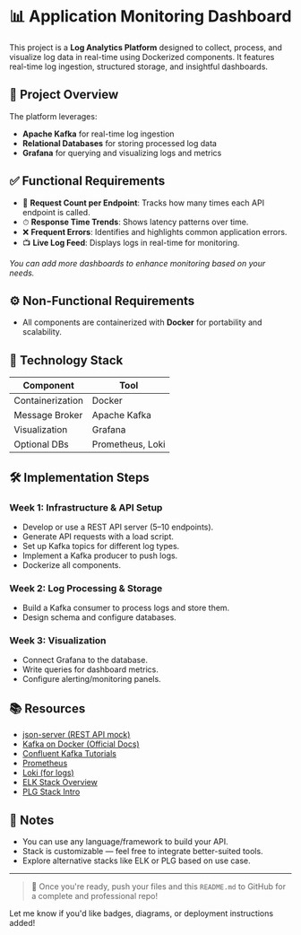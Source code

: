 # 📊 Application Monitoring Dashboard

This project is a **Log Analytics Platform** designed to collect, process, and visualize log data in real-time using Dockerized components. It features real-time log ingestion, structured storage, and insightful dashboards.

## 🚀 Project Overview

The platform leverages:

- **Apache Kafka** for real-time log ingestion
- **Relational Databases** for storing processed log data
- **Grafana** for querying and visualizing logs and metrics

## ✅ Functional Requirements

- 🔁 **Request Count per Endpoint**: Tracks how many times each API endpoint is called.
- ⏱ **Response Time Trends**: Shows latency patterns over time.
- ❌ **Frequent Errors**: Identifies and highlights common application errors.
- 📺 **Live Log Feed**: Displays logs in real-time for monitoring.

*You can add more dashboards to enhance monitoring based on your needs.*

## ⚙️ Non-Functional Requirements

- All components are containerized with **Docker** for portability and scalability.

## 🧰 Technology Stack

| Component       | Tool             |
|----------------|------------------|
| Containerization | Docker          |
| Message Broker   | Apache Kafka    |
| Visualization    | Grafana         |
| Optional DBs     | Prometheus, Loki|

## 🛠️ Implementation Steps

### Week 1: Infrastructure & API Setup

- Develop or use a REST API server (5–10 endpoints).
- Generate API requests with a load script.
- Set up Kafka topics for different log types.
- Implement a Kafka producer to push logs.
- Dockerize all components.

### Week 2: Log Processing & Storage

- Build a Kafka consumer to process logs and store them.
- Design schema and configure databases.

### Week 3: Visualization

- Connect Grafana to the database.
- Write queries for dashboard metrics.
- Configure alerting/monitoring panels.

## 📚 Resources

- [json-server (REST API mock)](https://github.com/typicode/json-server)
- [Kafka on Docker (Official Docs)](https://docs.docker.com/guides/kafka/)
- [Confluent Kafka Tutorials](https://developer.confluent.io/confluent-tutorials/kafka-on-docker/)
- [Prometheus](https://prometheus.io/)
- [Loki (for logs)](https://grafana.com/docs/loki/latest/)
- [ELK Stack Overview](https://elastic-stack.readthedocs.io/en/latest/introduction.html)
- [PLG Stack Intro](https://raman-pandey.medium.com/plg-prometheus-loki-grafana-stack-for-apps-monitoring-eef8dc702da1)

## 📌 Notes

- You can use any language/framework to build your API.
- Stack is customizable — feel free to integrate better-suited tools.
- Explore alternative stacks like ELK or PLG based on use case.

---

> 📂 Once you're ready, push your files and this `README.md` to GitHub for a complete and professional repo!

Let me know if you'd like badges, diagrams, or deployment instructions added!
